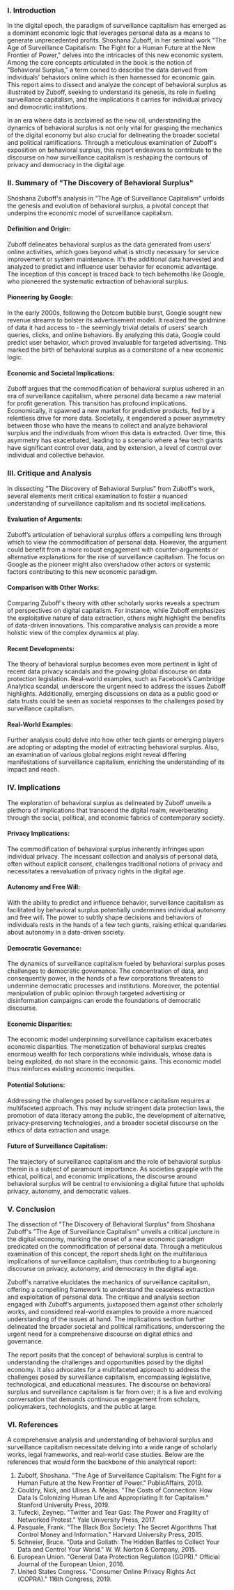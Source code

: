 ### I. Introduction

In the digital epoch, the paradigm of surveillance capitalism has emerged as a dominant economic logic that leverages personal data as a means to generate unprecedented profits. Shoshana Zuboff, in her seminal work "The Age of Surveillance Capitalism: The Fight for a Human Future at the New Frontier of Power," delves into the intricacies of this new economic system. Among the core concepts articulated in the book is the notion of "Behavioral Surplus," a term coined to describe the data derived from individuals’ behaviors online which is then harnessed for economic gain. This report aims to dissect and analyze the concept of behavioral surplus as illustrated by Zuboff, seeking to understand its genesis, its role in fueling surveillance capitalism, and the implications it carries for individual privacy and democratic institutions.

In an era where data is acclaimed as the new oil, understanding the dynamics of behavioral surplus is not only vital for grasping the mechanics of the digital economy but also crucial for delineating the broader societal and political ramifications. Through a meticulous examination of Zuboff's exposition on behavioral surplus, this report endeavors to contribute to the discourse on how surveillance capitalism is reshaping the contours of privacy and democracy in the digital age.


### II. Summary of "The Discovery of Behavioral Surplus"

Shoshana Zuboff's analysis in "The Age of Surveillance Capitalism" unfolds the genesis and evolution of behavioral surplus, a pivotal concept that underpins the economic model of surveillance capitalism.

#### Definition and Origin:
Zuboff delineates behavioral surplus as the data generated from users' online activities, which goes beyond what is strictly necessary for service improvement or system maintenance. It's the additional data harvested and analyzed to predict and influence user behavior for economic advantage. The inception of this concept is traced back to tech behemoths like Google, who pioneered the systematic extraction of behavioral surplus.

#### Pioneering by Google:
In the early 2000s, following the Dotcom bubble burst, Google sought new revenue streams to bolster its advertisement model. It realized the goldmine of data it had access to - the seemingly trivial details of users' search queries, clicks, and online behaviors. By analyzing this data, Google could predict user behavior, which proved invaluable for targeted advertising. This marked the birth of behavioral surplus as a cornerstone of a new economic logic.

#### Economic and Societal Implications:
Zuboff argues that the commodification of behavioral surplus ushered in an era of surveillance capitalism, where personal data became a raw material for profit generation. This transition has profound implications. Economically, it spawned a new market for predictive products, fed by a relentless drive for more data. Societally, it engendered a power asymmetry between those who have the means to collect and analyze behavioral surplus and the individuals from whom this data is extracted. Over time, this asymmetry has exacerbated, leading to a scenario where a few tech giants have significant control over data, and by extension, a level of control over individual and collective behavior.

### III. Critique and Analysis

In dissecting "The Discovery of Behavioral Surplus" from Zuboff's work, several elements merit critical examination to foster a nuanced understanding of surveillance capitalism and its societal implications.

#### Evaluation of Arguments:
Zuboff’s articulation of behavioral surplus offers a compelling lens through which to view the commodification of personal data. However, the argument could benefit from a more robust engagement with counter-arguments or alternative explanations for the rise of surveillance capitalism. The focus on Google as the pioneer might also overshadow other actors or systemic factors contributing to this new economic paradigm.

#### Comparison with Other Works:
Comparing Zuboff's theory with other scholarly works reveals a spectrum of perspectives on digital capitalism. For instance, while Zuboff emphasizes the exploitative nature of data extraction, others might highlight the benefits of data-driven innovations. This comparative analysis can provide a more holistic view of the complex dynamics at play.

#### Recent Developments:
The theory of behavioral surplus becomes even more pertinent in light of recent data privacy scandals and the growing global discourse on data protection legislation. Real-world examples, such as Facebook’s Cambridge Analytica scandal, underscore the urgent need to address the issues Zuboff highlights. Additionally, emerging discussions on data as a public good or data trusts could be seen as societal responses to the challenges posed by surveillance capitalism.

#### Real-World Examples:
Further analysis could delve into how other tech giants or emerging players are adopting or adapting the model of extracting behavioral surplus. Also, an examination of various global regions might reveal differing manifestations of surveillance capitalism, enriching the understanding of its impact and reach.

### IV. Implications

The exploration of behavioral surplus as delineated by Zuboff unveils a plethora of implications that transcend the digital realm, reverberating through the social, political, and economic fabrics of contemporary society.

#### Privacy Implications:
The commodification of behavioral surplus inherently infringes upon individual privacy. The incessant collection and analysis of personal data, often without explicit consent, challenges traditional notions of privacy and necessitates a reevaluation of privacy rights in the digital age.

#### Autonomy and Free Will:
With the ability to predict and influence behavior, surveillance capitalism as facilitated by behavioral surplus potentially undermines individual autonomy and free will. The power to subtly shape decisions and behaviors of individuals rests in the hands of a few tech giants, raising ethical quandaries about autonomy in a data-driven society.

#### Democratic Governance:
The dynamics of surveillance capitalism fueled by behavioral surplus poses challenges to democratic governance. The concentration of data, and consequently power, in the hands of a few corporations threatens to undermine democratic processes and institutions. Moreover, the potential manipulation of public opinion through targeted advertising or disinformation campaigns can erode the foundations of democratic discourse.

#### Economic Disparities:
The economic model underpinning surveillance capitalism exacerbates economic disparities. The monetization of behavioral surplus creates enormous wealth for tech corporations while individuals, whose data is being exploited, do not share in the economic gains. This economic model thus reinforces existing economic inequities.

#### Potential Solutions:
Addressing the challenges posed by surveillance capitalism requires a multifaceted approach. This may include stringent data protection laws, the promotion of data literacy among the public, the development of alternative, privacy-preserving technologies, and a broader societal discourse on the ethics of data extraction and usage.

#### Future of Surveillance Capitalism:
The trajectory of surveillance capitalism and the role of behavioral surplus therein is a subject of paramount importance. As societies grapple with the ethical, political, and economic implications, the discourse around behavioral surplus will be central to envisioning a digital future that upholds privacy, autonomy, and democratic values.


### V. Conclusion

The dissection of "The Discovery of Behavioral Surplus" from Shoshana Zuboff's "The Age of Surveillance Capitalism" unveils a critical juncture in the digital economy, marking the onset of a new economic paradigm predicated on the commodification of personal data. Through a meticulous examination of this concept, the report sheds light on the multifarious implications of surveillance capitalism, thus contributing to a burgeoning discourse on privacy, autonomy, and democracy in the digital age.

Zuboff's narrative elucidates the mechanics of surveillance capitalism, offering a compelling framework to understand the ceaseless extraction and exploitation of personal data. The critique and analysis section engaged with Zuboff’s arguments, juxtaposed them against other scholarly works, and considered real-world examples to provide a more nuanced understanding of the issues at hand. The implications section further delineated the broader societal and political ramifications, underscoring the urgent need for a comprehensive discourse on digital ethics and governance.

The report posits that the concept of behavioral surplus is central to understanding the challenges and opportunities posed by the digital economy. It also advocates for a multifaceted approach to address the challenges posed by surveillance capitalism, encompassing legislative, technological, and educational measures. The discourse on behavioral surplus and surveillance capitalism is far from over; it is a live and evolving conversation that demands continuous engagement from scholars, policymakers, technologists, and the public at large.


### VI. References

A comprehensive analysis and understanding of behavioral surplus and surveillance capitalism necessitate delving into a wide range of scholarly works, legal frameworks, and real-world case studies. Below are the references that would form the backbone of this analytical report:

1. Zuboff, Shoshana. "The Age of Surveillance Capitalism: The Fight for a Human Future at the New Frontier of Power." PublicAffairs, 2019.
2. Couldry, Nick, and Ulises A. Mejias. "The Costs of Connection: How Data Is Colonizing Human Life and Appropriating It for Capitalism." Stanford University Press, 2019.
3. Tufecki, Zeynep. "Twitter and Tear Gas: The Power and Fragility of Networked Protest." Yale University Press, 2017.
4. Pasquale, Frank. "The Black Box Society: The Secret Algorithms That Control Money and Information." Harvard University Press, 2015.
5. Schneier, Bruce. "Data and Goliath: The Hidden Battles to Collect Your Data and Control Your World." W. W. Norton & Company, 2015.
6. European Union. "General Data Protection Regulation (GDPR)." Official Journal of the European Union, 2016.
7. United States Congress. "Consumer Online Privacy Rights Act (COPRA)." 116th Congress, 2019.

